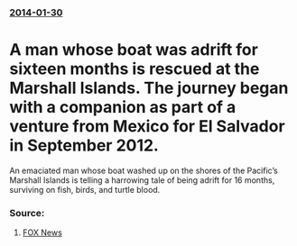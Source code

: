 ### [2014-01-30](/news/2014/01/30/index.md)

# A man whose boat was adrift for sixteen months is rescued at the Marshall Islands. The journey began with a companion as part of a venture from Mexico for El Salvador in September 2012. 

An emaciated man whose boat washed up on the shores of the Pacific’s Marshall Islands is telling a harrowing tale of being adrift for 16 months, surviving on fish, birds, and turtle blood.


### Source:

1. [FOX News](http://www.foxnews.com/world/2014/01/31/man-washed-up-on-boat-on-marshall-islands-says-been-adrift-16-months/?intcmp=HPBucket)
